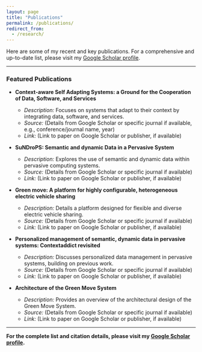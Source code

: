 ```yaml
---
layout: page
title: "Publications"
permalink: /publications/
redirect_from:
  - /research/
---
```


Here are some of my recent and key publications. For a comprehensive and up-to-date list, please visit my [Google Scholar profile](https://scholar.google.it/citations?user=nf5UkRAAAAAJ&hl=it).

---

### Featured Publications

* **Context-aware Self Adapting Systems: a Ground for the Cooperation of Data, Software, and Services**
    * *Description:* Focuses on systems that adapt to their context by integrating data, software, and services.
    * *Source:* (Details from Google Scholar or specific journal if available, e.g., conference/journal name, year)
    * *Link:* (Link to paper on Google Scholar or publisher, if available)

* **SuNDroPS: Semantic and dynamic Data in a Pervasive System**
    * *Description:* Explores the use of semantic and dynamic data within pervasive computing systems.
    * *Source:* (Details from Google Scholar or specific journal if available)
    * *Link:* (Link to paper on Google Scholar or publisher, if available)

* **Green move: A platform for highly configurable, heterogeneous electric vehicle sharing**
    * *Description:* Details a platform designed for flexible and diverse electric vehicle sharing.
    * *Source:* (Details from Google Scholar or specific journal if available)
    * *Link:* (Link to paper on Google Scholar or publisher, if available)

* **Personalized management of semantic, dynamic data in pervasive systems: Contextaddict revisited**
    * *Description:* Discusses personalized data management in pervasive systems, building on previous work.
    * *Source:* (Details from Google Scholar or specific journal if available)
    * *Link:* (Link to paper on Google Scholar or publisher, if available)

* **Architecture of the Green Move System**
    * *Description:* Provides an overview of the architectural design of the Green Move System.
    * *Source:* (Details from Google Scholar or specific journal if available)
    * *Link:* (Link to paper on Google Scholar or publisher, if available)

---

**For the complete list and citation details, please visit my [Google Scholar profile](https://scholar.google.com/citations?user=nf5UkRAAAAAJ).**
